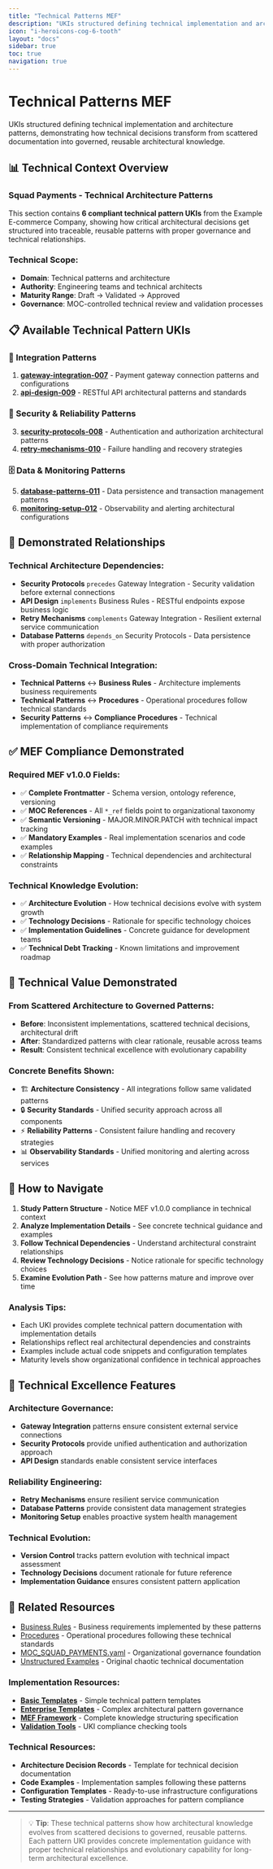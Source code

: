 ```yaml
---
title: "Technical Patterns MEF"
description: "UKIs structured defining technical implementation and architecture patterns"
icon: "i-heroicons-cog-6-tooth"
layout: "docs"
sidebar: true
toc: true
navigation: true
---
```


# Technical Patterns MEF

UKIs structured defining technical implementation and architecture patterns, demonstrating how technical decisions transform from scattered documentation into governed, reusable architectural knowledge.

## 📊 Technical Context Overview

### Squad Payments - Technical Architecture Patterns

This section contains **6 compliant technical pattern UKIs** from the Example E-commerce Company, showing how critical architectural decisions get structured into traceable, reusable patterns with proper governance and technical relationships.

### Technical Scope:
- **Domain**: Technical patterns and architecture
- **Authority**: Engineering teams and technical architects
- **Maturity Range**: Draft → Validated → Approved
- **Governance**: MOC-controlled technical review and validation processes

## 📋 Available Technical Pattern UKIs

### 🔌 Integration Patterns
1. **[gateway-integration-007](uki-tech-gateway-integration-007.yaml)** - Payment gateway connection patterns and configurations
2. **[api-design-009](uki-tech-api-design-009.yaml)** - RESTful API architectural patterns and standards

### 🔐 Security & Reliability Patterns
3. **[security-protocols-008](uki-tech-security-protocols-008.yaml)** - Authentication and authorization architectural patterns
4. **[retry-mechanisms-010](uki-tech-retry-mechanisms-010.yaml)** - Failure handling and recovery strategies

### 🗄️ Data & Monitoring Patterns
5. **[database-patterns-011](uki-tech-database-patterns-011.yaml)** - Data persistence and transaction management patterns
6. **[monitoring-setup-012](uki-tech-monitoring-setup-012.yaml)** - Observability and alerting architectural configurations

## 🔗 Demonstrated Relationships

### Technical Architecture Dependencies:
- **Security Protocols** `precedes` Gateway Integration - Security validation before external connections
- **API Design** `implements` Business Rules - RESTful endpoints expose business logic
- **Retry Mechanisms** `complements` Gateway Integration - Resilient external service communication
- **Database Patterns** `depends_on` Security Protocols - Data persistence with proper authorization

### Cross-Domain Technical Integration:
- **Technical Patterns** ↔ **Business Rules** - Architecture implements business requirements
- **Technical Patterns** ↔ **Procedures** - Operational procedures follow technical standards
- **Security Patterns** ↔ **Compliance Procedures** - Technical implementation of compliance requirements

## ✅ MEF Compliance Demonstrated

### Required MEF v1.0.0 Fields:
- ✅ **Complete Frontmatter** - Schema version, ontology reference, versioning
- ✅ **MOC References** - All `*_ref` fields point to organizational taxonomy
- ✅ **Semantic Versioning** - MAJOR.MINOR.PATCH with technical impact tracking
- ✅ **Mandatory Examples** - Real implementation scenarios and code examples
- ✅ **Relationship Mapping** - Technical dependencies and architectural constraints

### Technical Knowledge Evolution:
- ✅ **Architecture Evolution** - How technical decisions evolve with system growth
- ✅ **Technology Decisions** - Rationale for specific technology choices
- ✅ **Implementation Guidelines** - Concrete guidance for development teams
- ✅ **Technical Debt Tracking** - Known limitations and improvement roadmap

## 🎯 Technical Value Demonstrated

### From Scattered Architecture to Governed Patterns:
- **Before**: Inconsistent implementations, scattered technical decisions, architectural drift
- **After**: Standardized patterns with clear rationale, reusable across teams
- **Result**: Consistent technical excellence with evolutionary capability

### Concrete Benefits Shown:
- 🏗️ **Architecture Consistency** - All integrations follow same validated patterns
- 🔒 **Security Standards** - Unified security approach across all components
- ⚡ **Reliability Patterns** - Consistent failure handling and recovery strategies
- 📊 **Observability Standards** - Unified monitoring and alerting across services

## 🎯 How to Navigate

1. **Study Pattern Structure** - Notice MEF v1.0.0 compliance in technical context
2. **Analyze Implementation Details** - See concrete technical guidance and examples
3. **Follow Technical Dependencies** - Understand architectural constraint relationships
4. **Review Technology Decisions** - Notice rationale for specific technology choices
5. **Examine Evolution Path** - See how patterns mature and improve over time

### Analysis Tips:
- Each UKI provides complete technical pattern documentation with implementation details
- Relationships reflect real architectural dependencies and constraints
- Examples include actual code snippets and configuration templates
- Maturity levels show organizational confidence in technical approaches

## 🎯 Technical Excellence Features

### Architecture Governance:
- **Gateway Integration** patterns ensure consistent external service connections
- **Security Protocols** provide unified authentication and authorization approach
- **API Design** standards enable consistent service interfaces

### Reliability Engineering:
- **Retry Mechanisms** ensure resilient service communication
- **Database Patterns** provide consistent data management strategies
- **Monitoring Setup** enables proactive system health management

### Technical Evolution:
- **Version Control** tracks pattern evolution with technical impact assessment
- **Technology Decisions** document rationale for future reference
- **Implementation Guidance** ensures consistent pattern application

## 📖 Related Resources

- [Business Rules](../business-rules/) - Business requirements implemented by these patterns
- [Procedures](../procedures/) - Operational procedures following these technical standards
- [MOC_SQUAD_PAYMENTS.yaml](../../MOC_SQUAD_PAYMENTS.yaml) - Organizational governance foundation
- [Unstructured Examples](../../unstructured/) - Original chaotic technical documentation

### Implementation Resources:
- **[Basic Templates](../../../../manual/templates/basic/)** - Simple technical pattern templates
- **[Enterprise Templates](../../../../manual/templates/enterprise/)** - Complex architectural pattern governance
- **[MEF Framework](../../../../frameworks/mef/)** - Complete knowledge structuring specification
- **[Validation Tools](../../../../manual/tools/)** - UKI compliance checking tools

### Technical Resources:
- **Architecture Decision Records** - Template for technical decision documentation
- **Code Examples** - Implementation samples following these patterns
- **Configuration Templates** - Ready-to-use infrastructure configurations
- **Testing Strategies** - Validation approaches for pattern compliance

---

> 💡 **Tip**: These technical patterns show how architectural knowledge evolves from scattered decisions to governed, reusable patterns. Each pattern UKI provides concrete implementation guidance with proper technical relationships and evolutionary capability for long-term architectural excellence.